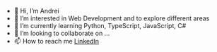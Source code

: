 - 👋 Hi, I’m Andrei
- 👀 I’m interested in Web Development and to explore different areas
- 🌱 I’m currently learning Python, TypeScript, JavaScript, C#
- 💞️ I’m looking to collaborate on ...
- 📫 How to reach me [LinkedIn](https://www.linkedin.com/in/andrei-soare-b0b091181/)

<!---
andreiParadis/andreiParadis is a ✨ special ✨ repository because its `README.md` (this file) appears on your GitHub profile.
You can click the Preview link to take a look at your changes.
--->
